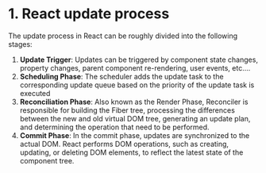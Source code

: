 # 1. React update process
The update process in React can be roughly divided into the following stages:
1. **Update Trigger**: Updates can be triggered by component state changes, property changes, parent component re-rendering, user events, etc....
2. **Scheduling Phase**: The scheduler adds the update task to the corresponding update queue based on the priority of the update task is executed
3. **Reconciliation Phase**: Also known as the Render Phase, Reconciler is responsible for building the Fiber tree, processing the differences between the new and old virtual DOM tree, generating  an update plan, and determining the operation that need to be performed.
4. **Commit Phase**: In the commit phase, updates are synchronized to the actual DOM. React performs DOM operations, such as creating, updating, or deleting DOM elements, to reflect the latest state of the component tree.
